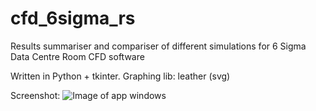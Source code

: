# cfd_6sigma_rs
Results summariser and compariser of different simulations for 6 Sigma Data Centre Room CFD software

Written in Python + tkinter.
Graphing lib: leather (svg)

Screenshot:
![Image of app windows](https://github.com/simplynail/cfd_6sigma_rs/blob/master/cfd_6Sigma_rs_gui.png)